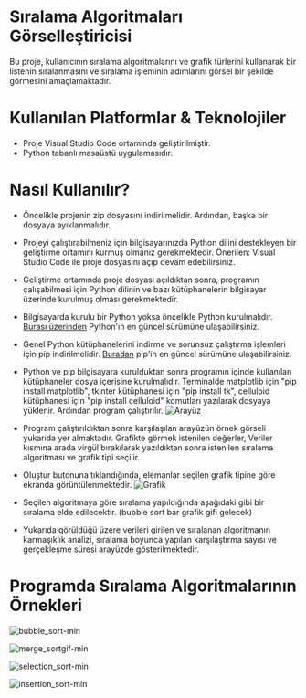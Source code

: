 # Sıralama Algoritmaları Görselleştiricisi
Bu proje, kullanıcının sıralama algoritmalarını ve grafik türlerini kullanarak bir listenin sıralanmasını ve sıralama işleminin adımlarını görsel bir şekilde görmesini amaçlamaktadır.

# Kullanılan Platformlar & Teknolojiler
- Proje Visual Studio Code ortamında geliştirilmiştir. 
- Python tabanlı masaüstü uygulamasıdır.

# Nasıl Kullanılır?
- Öncelikle projenin zip dosyasını indirilmelidir. Ardından, başka bir dosyaya ayıklanmalıdır.
- Projeyi çalıştırabilmeniz için bilgisayarınızda Python dilini destekleyen bir geliştirme ortamını kurmuş olmanız gerekmektedir. Önerilen: Visual Studio Code ile proje dosyasını açıp devam edebilirsiniz.
- Geliştirme ortamında proje dosyası açıldıktan sonra, programın çalışabilmesi için Python dilinin ve bazı kütüphanelerin bilgisayar üzerinde kurulmuş olması gerekmektedir.
- Bilgisayarda kurulu bir Python yoksa öncelikle Python kurulmalıdır. [Burası üzerinden](https://www.python.org/downloads/) Python'ın en güncel sürümüne ulaşabilirsiniz. 
- Genel Python kütüphanelerini indirme ve sorunsuz çalıştırma işlemleri için pip indirilmelidir. [Buradan](https://pypi.org/project/pip/) pip'in en güncel sürümüne ulaşabilirsiniz.
- Python ve pip bilgisayara kurulduktan sonra programın içinde kullanılan kütüphaneler dosya içerisine kurulmalıdır. Terminalde matplotlib için "pip install matplotlib", tkinter kütüphanesi için "pip install tk", celluloid kütüphanesi için "pip install celluloid" komutları yazılarak dosyaya yüklenir. Ardından program çalıştırılır.
 ![Arayüz](https://github.com/servayildiz/Siralama-Algoritmasi-Gorsellestiricisi/assets/104609453/7f013b44-919b-46f4-a9c9-760d6e58fdec)


- Program çalıştırıldıktan sonra karşılaşılan arayüzün örnek görseli yukarıda yer almaktadır. Grafikte görmek istenilen değerler, Veriler kısmına arada virgül bırakılarak yazıldıktan sonra istenilen sıralama algoritması ve grafik tipi seçilir. 
- Oluştur butonuna tıklandığında, elemanlar seçilen grafik tipine göre ekranda görüntülenmektedir.
 ![Grafik](https://github.com/servayildiz/Siralama-Algoritmasi-Gorsellestiricisi/assets/104609453/4bdcd33b-b5df-4ea5-8da9-2b8aebd865d6)


- Seçilen algoritmaya göre sıralama yapıldığında aşağıdaki gibi bir sıralama elde edilecektir. 
(bubble sort bar grafik gifi gelecek)
- Yukarıda görüldüğü üzere verileri girilen ve sıralanan algoritmanın karmaşıklık analizi, sıralama boyunca yapılan karşılaştırma sayısı ve gerçekleşme süresi arayüzde gösterilmektedir.
# Programda Sıralama Algoritmalarının Örnekleri

![bubble_sort-min](https://github.com/servayildiz/Siralama-Algoritmasi-Gorsellestiricisi/assets/101520940/ea1caccd-db43-4d48-84d7-021a45103ca5)

![merge_sortgif-min](https://github.com/servayildiz/Siralama-Algoritmasi-Gorsellestiricisi/assets/101520940/a16b1bfb-fbfc-4c06-b887-a29bbb81fcfb)

![selection_sort-min](https://github.com/servayildiz/Siralama-Algoritmasi-Gorsellestiricisi/assets/101520940/6cd78d20-3889-4c15-a3e3-73ef403d1947)

![insertion_sort-min](https://github.com/servayildiz/Siralama-Algoritmasi-Gorsellestiricisi/assets/101520940/06a6ed74-5f97-4ce9-993e-4eab9cb56c16)

